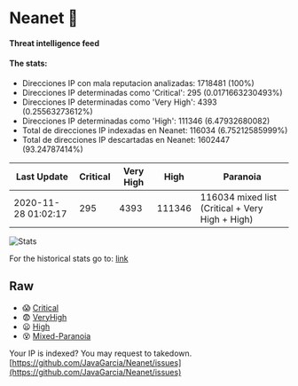 # Neanet :hocho:
#### Threat intelligence feed
#### The stats:

- Direcciones IP con mala reputacion analizadas: 1718481 (100%)
- Direcciones IP determinadas como 'Critical':  295 (0.0171663230493%)
- Direcciones IP determinadas como 'Very High':  4393 (0.25563273612%)
- Direcciones IP determinadas como 'High':  111346 (6.47932680082)
- Total de direcciones IP indexadas en Neanet:  116034 (6.75212585999%)
- Total de direcciones IP descartadas en Neanet:  1602447 (93.24787414%)

| Last Update | Critical | Very High | High | Paranoia |
| --- | --- | --- | --- | --- |
| 2020-11-28 01:02:17 | 295 | 4393 | 111346 | 116034 mixed list (Critical + Very High + High)|

![Stats](https://docs.google.com/spreadsheets/d/e/2PACX-1vSnaNMIXVabIpDJjufMlzH7poXnshF3mgd8Is1g9ytUEzVsP5my4Trn8f-xkoLLQ38xpL3HtmUexLo6/pubchart?oid=501124687&format=image)

For the historical stats go to: [link](/stats.csv)
## Raw
- :scream: [Critical](https://raw.githubusercontent.com/JavaGarcia/Neanet/master/blacklists/neanet_critical.txt)
- :fearful: [VeryHigh](https://raw.githubusercontent.com/JavaGarcia/Neanet/master/blacklists/neanet_veryHigh.txtt)
- :frowning: [High](https://raw.githubusercontent.com/JavaGarcia/Neanet/master/blacklists/neanet_high.txt)
- :dizzy_face: [Mixed-Paranoia](https://raw.githubusercontent.com/JavaGarcia/Neanet/master/blacklists/neanet_all.txt)


Your IP is indexed? You may request to takedown. [https://github.com/JavaGarcia/Neanet/issues](https://github.com/JavaGarcia/Neanet/issues)
























































































































































































































































































































































































































































































































































































































































































































































































































































































































































































































































































































































































































































































































































































































































































































































































































































































































































































































































































































































































































































































































































































































































































































































































































































































































































